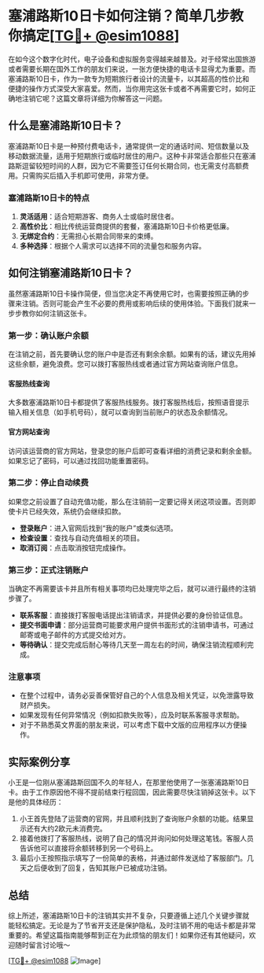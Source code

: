 # 塞浦路斯10日卡如何注销？简单几步教你搞定[[TG💪+ @esim1088](https://t.me/s/esim1088)]

在如今这个数字化时代，电子设备和虚拟服务变得越来越普及。对于经常出国旅游或者需要长期在国外工作的朋友们来说，一张方便快捷的电话卡显得尤为重要。而塞浦路斯10日卡，作为一款专为短期旅行者设计的流量卡，以其超高的性价比和便捷的操作方式深受大家喜爱。然而，当你用完这张卡或者不再需要它时，如何正确地注销它呢？这篇文章将详细为你解答这一问题。

## 什么是塞浦路斯10日卡？

塞浦路斯10日卡是一种预付费电话卡，通常提供一定的通话时间、短信数量以及移动数据流量，适用于短期旅行或临时居住的用户。这种卡非常适合那些只在塞浦路斯逗留较短时间的人群，因为它不需要签订任何长期合同，也无需支付高额费用。只需购买后插入手机即可使用，非常方便。

### 塞浦路斯10日卡的特点

1. **灵活适用**：适合短期游客、商务人士或临时居住者。
2. **高性价比**：相比传统运营商提供的套餐，塞浦路斯10日卡价格更低廉。
3. **无绑定合约**：无需担心长期合同带来的束缚。
4. **多种选择**：根据个人需求可以选择不同的流量包和服务内容。

## 如何注销塞浦路斯10日卡？

虽然塞浦路斯10日卡操作简便，但当您决定不再使用它时，也需要按照正确的步骤来注销。否则可能会产生不必要的费用或影响后续的使用体验。下面我们就来一步步教你如何注销这张卡。

### 第一步：确认账户余额

在注销之前，首先要确认您的账户中是否还有剩余余额。如果有的话，建议先用掉这些余额，避免浪费。您可以拨打客服热线或者通过官方网站查询账户信息。

#### 客服热线查询
大多数塞浦路斯10日卡都提供了客服热线服务。拨打客服热线后，按照语音提示输入相关信息（如手机号码），就可以查询到当前账户的状态及余额情况。

#### 官方网站查询
访问该运营商的官方网站，登录您的账户后即可查看详细的消费记录和剩余金额。如果忘记了密码，可以通过找回功能重置密码。

### 第二步：停止自动续费

如果您之前设置了自动充值功能，那么在注销前一定要记得关闭这项设置。否则即使卡片已经失效，系统仍会继续扣款。

- **登录账户**：进入官网后找到“我的账户”或类似选项。
- **检查设置**：查找与自动充值相关的项目。
- **取消订阅**：点击取消按钮完成操作。

### 第三步：正式注销账户

当确定不再需要该卡并且所有相关事项均已处理完毕之后，就可以进行最终的注销步骤了。

- **联系客服**：直接拨打客服电话提出注销请求，并提供必要的身份验证信息。
- **提交书面申请**：部分运营商可能要求用户提供书面形式的注销申请书，可通过邮寄或电子邮件的方式提交给对方。
- **等待确认**：提交完成后耐心等待几天至一周左右的时间，确保注销流程顺利完成。

### 注意事项

- 在整个过程中，请务必妥善保管好自己的个人信息及相关凭证，以免泄露导致财产损失。
- 如果发现有任何异常情况（例如扣款失败等），应及时联系客服寻求帮助。
- 对于不熟悉英文界面的朋友来说，可以考虑下载中文版的应用程序以方便操作。

## 实际案例分享

小王是一位刚从塞浦路斯回国不久的年轻人，在那里他使用了一张塞浦路斯10日卡。由于工作原因他不得不提前结束行程回国，因此需要尽快注销掉这张卡。以下是他的具体经历：

1. 小王首先登陆了运营商的官网，并且顺利找到了查询账户余额的功能。结果显示还有大约2欧元未消费完。
2. 接着他拨打了客服热线，说明了自己的情况并询问如何处理这笔钱。客服人员告诉他可以直接将余额转移到另一个号码上。
3. 最后小王按照指示填写了一份简单的表格，并通过邮件发送给了客服部门。几天之后便收到了回复，告知其账户已被成功注销。

## 总结

综上所述，塞浦路斯10日卡的注销其实并不复杂，只要遵循上述几个关键步骤就能轻松搞定。无论是为了节省开支还是保护隐私，及时注销不用的电话卡都是非常重要的。希望这篇指南能够帮到正在为此烦恼的朋友们！如果你还有其他疑问，欢迎随时留言讨论哦～

[[TG💪+ @esim1088](https://t.me/s/esim1088) ![Image](https://i.postimg.cc/4NQfJmqS/Snipaste-2025-05-13-00-14-12.png)]